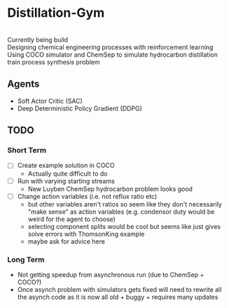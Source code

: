 # Distillation-Gym
<br>
Currently being build
<br>
Designing chemical engineering processes with reinforcement learning
<br>
Using COCO simulator and ChemSep to simulate hydrocarbon distillation train process synthesis problem
<br>

## Agents
  - Soft Actor Critic (SAC)
  - Deep Deterministic Policy Gradient (DDPG)
    
## TODO
### Short Term
  - [ ] Create example solution in COCO
    - Actually quite difficult to do
  - [ ] Run with varying starting streams
    - New Luyben ChemSep hydrocarbon problem looks good
  - [ ] Change action variables (i.e. not reflux ratio etc)
    - but other variables aren't ratios so seem like they don't necessarily "make sense" as action variables (e.g. condensor duty would be weird for the agent to choose)
    - selecting component splits would be cool but seems like just gives solve errors with ThomsonKing example
    - maybe ask for advice here

### Long Term
  - Not getting speedup from asynchronous run (due to ChemSep + COCO?) 
  - Once asynch problem with simulators gets fixed will need to rewrite all the asynch code as it is now all old + buggy + requires many updates
 
 
